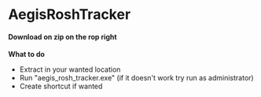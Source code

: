 # AegisRoshTracker
#### Download on zip on the rop right

__What to do__
* Extract in your wanted location
* Run "aegis_rosh_tracker.exe" (if it doesn't work try run as administrator)
* Create shortcut if wanted
